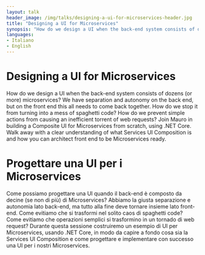 ```yaml
---
layout: talk
header_image: /img/talks/designing-a-ui-for-microservices-header.jpg
title: "Designing a UI for Microservices"
synopsis: "How do we design a UI when the back-end system consists of dozens (or more) microservices? We have separation and autonomy on the back end, but on the front end this all needs to come back together. How do we stop it from turning into a mess of spaghetti code? How do we prevent simple actions from causing an inefficient torrent of web requests? Join Mauro in building a Composite UI for Microservices from scratch, using .NET Core. Walk away with a clear understanding of what Services UI Composition is and how you can architect front end to be Microservices ready." 
languages:
- Italiano
- English
---
```


# Designing a UI for Microservices

How do we design a UI when the back-end system consists of dozens (or more) microservices? We have separation and autonomy on the back end, but on the front end this all needs to come back together. How do we stop it from turning into a mess of spaghetti code? How do we prevent simple actions from causing an inefficient torrent of web requests? Join Mauro in building a Composite UI for Microservices from scratch, using .NET Core. Walk away with a clear understanding of what Services UI Composition is and how you can architect front end to be Microservices ready.

# Progettare una UI per i Microservices

Come possiamo progettare una UI quando il back-end è composto da decine (se non di più) di Microservices? Abbiamo la giusta separazione e autonomia lato back-end, ma tutto alla fine deve tornare insieme lato front-end. Come evitiamo che si trasformi nel solito caos di spaghetti code? Come evitiamo che operazioni semplici si trasformino in un tornado di web request?
Durante questa sessione costruiremo un esempio di UI per Microservices, usando .NET Core, in modo da capire a fondo cosa sia la Services UI Composition e come progettare e implementare con successo una UI per i nostri Microservices.
